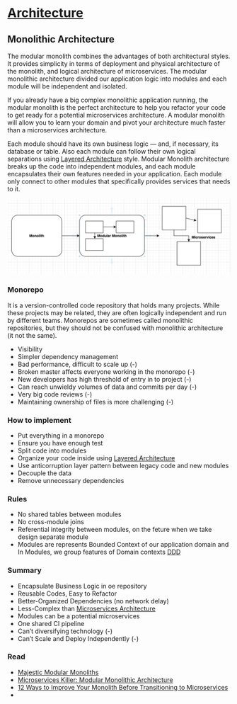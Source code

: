 # [Architecture](README.md)

## Monolithic Architecture
The modular monolith combines the advantages of both architectural styles. 
It provides simplicity in terms of deployment and physical architecture of the monolith, and logical architecture of microservices.
The modular monolithic architecture divided our application logic into modules and each module will be independent and isolated.

If you already have a big complex monolithic application running, the modular monolith is the perfect architecture to help you refactor your code to get ready for a potential microservices architecture.
A modular monolith will allow you to learn your domain and pivot your architecture much faster than a microservices architecture.

Each module should have its own business logic — and, if necessary, its database or table. 
Also each module can follow their own logical separations using [Layered Architecture](layered_architecture.md) style.
Modular Monolith architecture breaks up the code into independent modules, and each module encapsulates their own features needed in your application. 
Each module only connect to other modules that specifically provides services that needs to it.

![14.png](docs/14.png)

### Monorepo
It is a version-controlled code repository that holds many projects. While these projects may be related, they are often logically independent and run by different teams.
Monorepos are sometimes called monolithic repositories, but they should not be confused with monolithic architecture (it not the same).
* Visibility
* Simpler dependency management
* Bad performance, difficult to scale up (-)
* Broken master affects everyone working in the monorepo (-)
* New developers has high threshold of entry in to project (-)
* Can reach unwieldy volumes of data and commits per day (-)
* Very big code reviews (-)
* Maintaining ownership of files is more challenging (-)

### How to implement
* Put everything in a monorepo
* Ensure you have enough test
* Split code into modules
* Organize your code inside using [Layered Architecture](layered_architecture.md)
* Use anticorruption layer pattern between legacy code and new modules
* Decouple the data
* Remove unnecessary dependencies

### Rules
* No shared tables between modules
* No cross-module joins
* Referential integrity between modules, on the feture when we take design separate module
* Modules are represents Bounded Context of our application domain and In Modules, we group features of Domain contexts [DDD](ddd.md)

### Summary
* Encapsulate Business Logic in oe repository
* Reusable Codes, Easy to Refactor
* Better-Organized Dependencies (no network delay)
* Less-Complex than [Microservices Architecture](microservice_architecture.md)
* Modules can be a potential microservices
* One shared CI pipeline
* Can’t diversifying technology (-)
* Can’t Scale and Deploy Independently (-)

### Read
* [Majestic Modular Monoliths](https://lukashajdu.com/post/majestic-modular-monolith/)
* [Microservices Killer: Modular Monolithic Architecture](https://medium.com/design-microservices-architecture-with-patterns/microservices-killer-modular-monolithic-architecture-ac83814f6862)
* [12 Ways to Improve Your Monolith Before Transitioning to Microservices](https://semaphoreci.com/blog/monolith-microservices)
* [](https://semaphoreci.com/blog/what-is-monorepo)